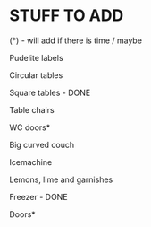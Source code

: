 # STUFF TO ADD

(*) - will add if there is time / maybe

Pudelite labels 

Circular tables

Square tables - DONE

Table chairs

WC doors*

Big curved couch

Icemachine

Lemons, lime and garnishes

Freezer - DONE

Doors*
